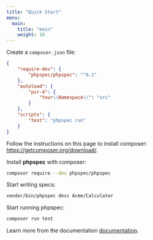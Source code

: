 ```yaml
---
title: "Quick Start"
menu:
  main:
    title: "main"
    weight: 10
---
```


Create a `composer.json` file:

```json
{
    "require-dev": {
        "phpspec/phpspec": "^6.1"
    },
    "autoload": {
        "psr-4": {
            "Your\\Namespace\\": "src"
        }
    },
    "scripts": {
        "test": "phpspec run"
    }
}
```

Follow the instructions on this page to install composer:
<https://getcomposer.org/download/>.

Install **phpspec** with composer:

```sh
composer require --dev phpspec/phpspec
```

Start writing specs:

```sh
vendor/bin/phpspec desc Acme/Calculator
```

Start running phpspec:

```sh
composer run test
```

Learn more from the documentation [documentation](/manual/introduction/).
